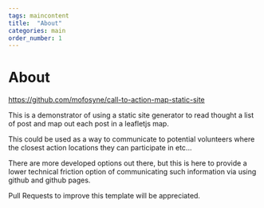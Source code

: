 ```yaml
---
tags: maincontent
title:  "About"
categories: main
order_number: 1
---
```


# About

<https://github.com/mofosyne/call-to-action-map-static-site>

This is a demonstrator of using a static site generator to read thought a list of post and map out each post in a leafletjs map.

This could be used as a way to communicate to potential volunteers where the closest action locations they can participate in etc...

There are more developed options out there, but this is here to provide a lower technical friction option of communicating such information via using github and github pages.

Pull Requests to improve this template will be appreciated.